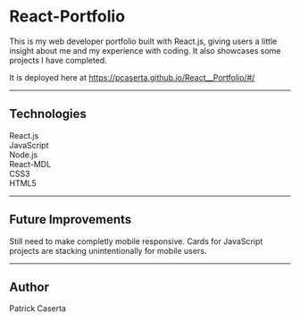 # React-Portfolio

This is my web developer portfolio built with React.js, giving users a little insight about me and my experience with coding. It also showcases some projects I have completed.

It is deployed here at https://pcaserta.github.io/React__Portfolio/#/

---

## Technologies
React.js<br/>
JavaScript<br/>
Node.js<br/>
React-MDL<br/>
CSS3<br/>
HTML5

---
## Future Improvements
Still need to make completly mobile responsive. Cards for JavaScript projects are stacking unintentionally for mobile users.

---

## Author
Patrick Caserta




